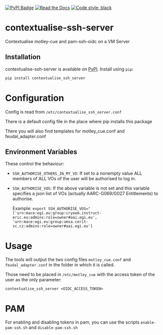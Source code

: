 [![PyPI Badge](https://img.shields.io/pypi/v/contextualise_ssh_server.svg)](https://pypi.python.org/pypi/contextualise_ssh_server)
[![Read the Docs](https://readthedocs.org/projects/contextualise-ssh-server/badge/?version=latest)](https://contextualise-ssh-server.readthedocs.io/en/latest/?version=latest)
[![Code style: black](https://img.shields.io/badge/code%20style-black-000000.svg)](https://github.com/psf/black)

# contextualise-ssh-server

Contextualise motley-cue and pam-ssh-oidc on a VM Server

## Installation

contextualise-ssh-server is available on [PyPI](https://pypi.org/project/contextualise_ssh_server/). Install using `pip`:

```bash
pip install contextualise_ssh_server
```

# Configuration

Config is read from `/etc/contextualise_ssh_server.conf`

There is a default config file in the place where pip installs this package

There you will also find templates for motley_cue.conf and feudal_adapter.conf

## Environment Variables

These control the behaviour:

- `SSH_AUTHORISE_OTHERS_IN_MY_VO`: If set to a nonempty value ALL members of
    ALL VOs of the user will be authorised to log in.

- `SSH_AUTHORISE_VOS`: If the above variable is not set and this variable
    specifies a json list of VOs (actually AARC-G069/G027 Entitlements) to
    authorise.

    Example:
    `export SSH_AUTHORISE_VOS="['urn:mace:egi.eu:group:cryoem.instruct-eric.eu:admins:role=owner#aai.egi.eu', 'urn:mace:egi.eu:group:umsa.cerit-sc.cz:admins:role=owner#aai.egi.eu']`

# Usage

The tools will output the two config files `motley_cue.conf` and
`feudal_adapter.conf` in the folder in which it is called.

Those need to be placed in `/etc/motley_cue` with the access token of the
user as the only parameter:

`contextualise_ssh_server <OIDC_ACCESS_TOKEN>`

# PAM

For enabling and disabling tokens in pam, you can use the scripts
`enable-pam-ssh.sh` and `disable-pam-ssh.sh`
